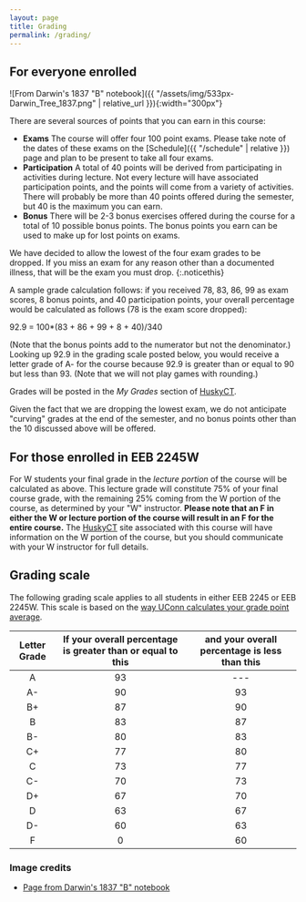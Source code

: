 ```yaml
---
layout: page
title: Grading
permalink: /grading/
---
```


## For everyone enrolled
![From Darwin's 1837 "B" notebook]({{ "/assets/img/533px-Darwin_Tree_1837.png" | relative_url }}){:width="300px"}

There are several sources of points that you can earn in this course:
* **Exams** The course will offer four 100 point exams. Please take note of the dates of these exams on the [Schedule]({{ "/schedule" | relative }}) page and plan to be present to take all four exams. 
* **Participation** A total of 40 points will be derived from participating in activities during lecture. Not every lecture will have associated participation points, and the points will come from a variety of activities. There will probably be more than 40 points offered during the semester, but 40 is the maximum you can earn.
* **Bonus** There will be 2-3 bonus exercises offered during the course for a total of 10 possible bonus points. The bonus points you earn can be used to make up for lost points on exams. 

We have decided to allow the lowest of the four exam grades to be dropped. If you miss an exam for any reason other than a documented illness, that will be the exam you must drop.
{:.noticethis} 

A sample grade calculation follows: if you received 78, 83, 86, 99 as exam scores, 8 bonus points, and 40 participation points, your overall percentage would be calculated as follows (78 is the exam score dropped): 

92.9 = 100*(83 + 86 + 99 + 8 + 40)/340

(Note that the bonus points add to the numerator but not the denominator.) Looking up 92.9 in the grading scale posted below, you would receive a letter grade of A- for the course because 92.9 is greater than or equal to 90 but less than 93. (Note that we will not play games with rounding.)

Grades will be posted in the _My Grades_ section of [HuskyCT](https://huskyct.uconn.edu/).

Given the fact that we are dropping the lowest exam, we do not anticipate "curving" grades at the end of the semester, and no bonus points other than the 10 discussed above will be offered.

## For those enrolled in EEB 2245W

For W students your final grade in the _lecture portion_ of the course will be calculated as
above. This lecture grade will constitute 75% of your final course grade, with the remaining 25%
coming from the W portion of the course, as determined by your "W" instructor. **Please note
that an F in either the W or lecture portion of the course will result in an F for the entire
course.** The [HuskyCT](https://huskyct.uconn.edu/) site associated with this course will have information on the W
portion of the course, but you should communicate with your W instructor for full details.

## Grading scale

The following grading scale applies to all students in either EEB 2245 or EEB 2245W. This scale is based on the [way UConn calculates your grade point average](https://catalog.uconn.edu/academic-regulations/grade-information/).

| Letter Grade | If your overall percentage is greater than or equal to this | and your overall percentage is less than this |
| :----------: | :---------------------------------------------------------: | :-------------------------------------------: |
|      A       |                            93                               |                ---                            |
|      A-      |                            90                               |                 93                            |
|      B+      |                            87                               |                 90                            |
|      B       |                            83                               |                 87                            |
|      B-      |                            80                               |                 83                            |
|      C+      |                            77                               |                 80                            |
|      C       |                            73                               |                 77                            |
|      C-      |                            70                               |                 73                            |
|      D+      |                            67                               |                 70                            |
|      D       |                            63                               |                 67                            |
|      D-      |                            60                               |                 63                            |
|      F       |                             0                               |                 60                            |


### Image credits
- [Page from Darwin's 1837 "B" notebook](https://en.wikipedia.org/wiki/Charles_Darwin#/media/File:Darwin_Tree_1837.png)
